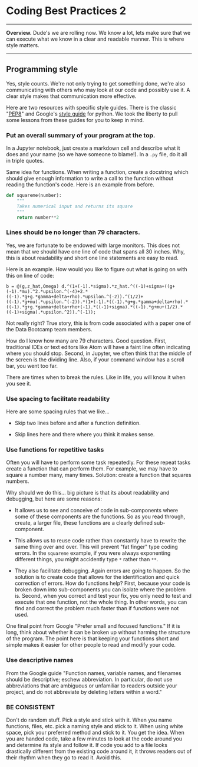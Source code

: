 # Coding Best Practices 2

---
**Overview.**  Dude's we are rolling now. We know a lot, lets make sure that we can execute what we know in a clear and readable manner. This is where style matters.

---

## Programming style

Yes, style counts.  We're not only trying to get something done, we're also communicating with others who may look at our code and possibly use it.  A clear style makes that communication more effective.

Here are two resources with specific style guides. There is the classic "[PEP8](https://www.python.org/dev/peps/pep-0008/)" and Google's [style guide](https://github.com/google/styleguide/blob/gh-pages/pyguide.md) for python. We took the liberty to pull some lessons from these guides for you to keep in mind.

### Put an overall summary of your program at the top.

In a Jupyter notebook, just create a markdown cell and describe what it does and your name (so we have someone to blame!). In a ``.py`` file, do it all in triple quotes.  

Same idea for functions. When writing a function, create a docstring which should give enough information to write a call to the function without reading the function's code. Here is an example from before.
```python
def squareme(number):
    """
    Takes numerical input and returns its square
    """
    return number**2       
```


###  Lines should be no longer than 79 characters.

Yes, we are fortunate to be endowed with large monitors. This does not mean that we should have one line of code that spans all 30 inches. Why, this is about readability and short one line statements are easy to read.

Here is an example. How would you like to figure out what is going on with this on line of code:
```
b = @(g,z_hat,Omega) d.^(1+(-1).*sigma).*z_hat.^((-1)+sigma+((g+(-1).*mu).^2.*upsilon.^(-4)+2.*((-1).*g+g.*gamma+delta+rho).*upsilon.^(-2)).^(1/2)+((-1).*g+mu).*upsilon.^(-2)).*(1+(-1).*((-1).*g+g.*gamma+delta+rho).*((-1).*g+g.*gamma+delta+rho+(-1).*((-1)+sigma).*((-1).*g+mu+(1/2).*((-1)+sigma).*upsilon.^2)).^(-1));
```
Not really right? True story, this is from code associated with a paper one of the Data Bootcamp team members.

How do I know how many are 79 characters. Good question. First, traditional IDEs or text editors like Atom will have a faint line often indicating where you should stop. Second, in Jupyter, we often think that the middle of the screen is the dividing line. Also, if your command window has a scroll bar, you went too far.

There are times when to break the rules. Like in life, you will know it when you see it.

### Use spacing to facilitate readability

Here are some spacing rules that we like...

* Skip two lines before and after a function definition.

* Skip lines here and there where you think it makes sense.

### Use functions for repetitive tasks

Often you will have to perform some task repeatedly. For these repeat tasks create a function that can perform them. For example, we may have to square a number many, many times. Solution: create a function that squares numbers.

Why should we do this... big picture is that its about readability and debugging, but here are some reasons:

* It allows us to see and conceive of code in sub-components where some of these components are the functions. So as you read through, create, a larger file, these functions are a clearly defined sub-component.   

* This allows us to reuse code rather than constantly have to rewrite the same thing over and over. This will prevent "fat finger" type coding errors. In the ``squareme`` example, if you were always exponenting different things, you might accidently type ``*`` rather than ``**``.

* They also facilitate debugging. Again errors are going to happen. So the solution is to create code that allows for the identification and quick correction of errors. How do functions help? First, because your code is broken down into sub-components you can isolate where the problem is. Second, when you correct and test your fix, you only need to test and execute that one function, not the whole thing. In other words, you can find and correct the problem much faster than if functions were not used.

One final point from Google "Prefer small and focused functions." If it is long, think about whether it can be broken up without harming the structure of the program. The point here is that keeping your functions short and simple makes it easier for other people to read and modify your code.


### Use descriptive names

From the Google guide "Function names, variable names, and filenames should be descriptive; eschew abbreviation. In particular, do not use abbreviations that are ambiguous or unfamiliar to readers outside your project, and do not abbreviate by deleting letters within a word."

###  BE CONSISTENT

Don't do random stuff. Pick a style and stick with it. When you name functions, files, etc. pick a naming style and stick to it. When using white space, pick your preferred method and stick to it. You get the idea. When you are handed code, take a few minutes to look at the code around you and determine its style and follow it. If code you add to a file looks drastically different from the existing code around it, it throws readers out of their rhythm when they go to read it. Avoid this.
